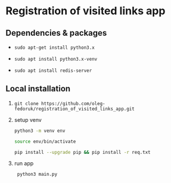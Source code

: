 # Registration of visited links app

## Dependencies & packages

- `sudo apt-get install python3.x`

- `sudo apt install python3.x-venv`

- `sudo apt install redis-server`

## Local installation

1. `git clone https://github.com/oleg-fedoruk/registration_of_visited_links_app.git`

2. setup venv

    ```sh
    python3 -m venv env

    source env/bin/activate

    pip install --upgrade pip && pip install -r req.txt
    ```
3. run app
   ```sh
    python3 main.py
    ```

